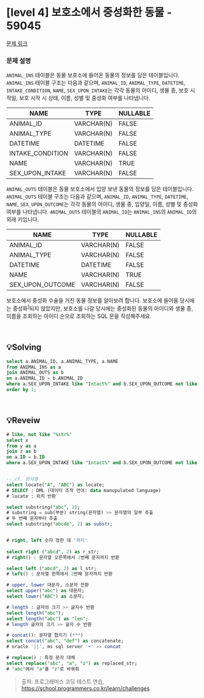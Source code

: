 # [level 4] 보호소에서 중성화한 동물 - 59045 

[문제 링크](https://school.programmers.co.kr/learn/courses/30/lessons/59045#qna) 


### 문제 설명

<p><code>ANIMAL_INS</code> 테이블은 동물 보호소에 들어온 동물의 정보를 담은 테이블입니다. <code>ANIMAL_INS</code> 테이블 구조는 다음과 같으며, <code>ANIMAL_ID</code>, <code>ANIMAL_TYPE</code>, <code>DATETIME</code>, <code>INTAKE_CONDITION</code>, <code>NAME</code>, <code>SEX_UPON_INTAKE</code>는 각각 동물의 아이디, 생물 종, 보호 시작일, 보호 시작 시 상태, 이름, 성별 및 중성화 여부를 나타냅니다.</p>
<table class="table">
        <thead><tr>
<th>NAME</th>
<th>TYPE</th>
<th>NULLABLE</th>
</tr>
</thead>
        <tbody><tr>
<td>ANIMAL_ID</td>
<td>VARCHAR(N)</td>
<td>FALSE</td>
</tr>
<tr>
<td>ANIMAL_TYPE</td>
<td>VARCHAR(N)</td>
<td>FALSE</td>
</tr>
<tr>
<td>DATETIME</td>
<td>DATETIME</td>
<td>FALSE</td>
</tr>
<tr>
<td>INTAKE_CONDITION</td>
<td>VARCHAR(N)</td>
<td>FALSE</td>
</tr>
<tr>
<td>NAME</td>
<td>VARCHAR(N)</td>
<td>TRUE</td>
</tr>
<tr>
<td>SEX_UPON_INTAKE</td>
<td>VARCHAR(N)</td>
<td>FALSE</td>
</tr>
</tbody>
      </table>
<p><code>ANIMAL_OUTS</code> 테이블은 동물 보호소에서 입양 보낸 동물의 정보를 담은 테이블입니다. <code>ANIMAL_OUTS</code> 테이블 구조는 다음과 같으며, <code>ANIMAL_ID</code>, <code>ANIMAL_TYPE</code>, <code>DATETIME</code>, <code>NAME</code>, <code>SEX_UPON_OUTCOME</code>는 각각 동물의 아이디, 생물 종, 입양일, 이름, 성별 및 중성화 여부를 나타냅니다. <code>ANIMAL_OUTS</code> 테이블의 <code>ANIMAL_ID</code>는 <code>ANIMAL_INS</code>의 <code>ANIMAL_ID</code>의 외래 키입니다.</p>
<table class="table">
        <thead><tr>
<th>NAME</th>
<th>TYPE</th>
<th>NULLABLE</th>
</tr>
</thead>
        <tbody><tr>
<td>ANIMAL_ID</td>
<td>VARCHAR(N)</td>
<td>FALSE</td>
</tr>
<tr>
<td>ANIMAL_TYPE</td>
<td>VARCHAR(N)</td>
<td>FALSE</td>
</tr>
<tr>
<td>DATETIME</td>
<td>DATETIME</td>
<td>FALSE</td>
</tr>
<tr>
<td>NAME</td>
<td>VARCHAR(N)</td>
<td>TRUE</td>
</tr>
<tr>
<td>SEX_UPON_OUTCOME</td>
<td>VARCHAR(N)</td>
<td>FALSE</td>
</tr>
</tbody>
      </table>
<p>보호소에서 중성화 수술을 거친 동물 정보를 알아보려 합니다. 보호소에 들어올 당시에는 중성화<sup id="fnref1"><a href="#fn1">1</a></sup>되지 않았지만, 보호소를 나갈 당시에는 중성화된 동물의 아이디와 생물 종, 이름을 조회하는 아이디 순으로 조회하는 SQL 문을 작성해주세요.</p>

<br />

## 💡Solving
```sql
select a.ANIMAL_ID, a.ANIMAL_TYPE, a.NAME
from ANIMAL_INS as a
join ANIMAL_OUTS as b
on a.ANIMAL_ID = b.ANIMAL_ID
where a.SEX_UPON_INTAKE like "Intact%" and b.SEX_UPON_OUTCOME not like "Intact%" 
order by 1;
```

<br />

## 💡Reveiw
```sql
# like, not like "%str%"
select x
from y as a
join z as b
on a.ID = b.ID
where a.SEX_UPON_INTAKE like "Intact%" and b.SEX_UPON_OUTCOME not like "Intact%";


-- cf. 문자열 
select locate("A", "ABC") as locate;
# SELECT : DML (데이터 조작 언어: data manupulated language)
# locate : 위치 반환

select substring("abc", 2);
# substring = sub(부분) string(문자열) >> 문자열의 일부 추출
# 두 번째 문자부터 추출 
select substring("abcde", 2) as substr;


# right, left 숫자 정한 데 '까지'
 
select right ("abcd", 2) as r_str;
# right() : 문자열 오른쪽에서 2번째 문자까지 반환 

select left ("abcd", 2) as l_str;
# left() : 문자열 왼쪽에서 2번째 문자까지 반환 

# upper, lower 대문자, 소문자 전환 
select upper("abc") as 대문자;
select lower("ABC") as 소문자;

# length : 글자의 크기 >> 글자수 반환 
select length("abc");
select length("abc") as "len";
# length 글자의 크기 >> 글자 수 반환

# concat(): 문자열 합치기 (***)
select concat("abc", "def") as concatenate; 
# oracle '||', ms sql server '+' >> concat

# replace() : 특정 문자 대체 
select replace("abc", "a", "z") as replaced_str;
# "abc"에서 "a"를 "z"로 바꿔줘
```



> 출처: 프로그래머스 코딩 테스트 연습, https://school.programmers.co.kr/learn/challenges

